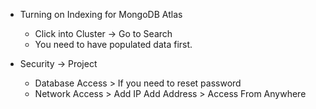 - Turning on Indexing for MongoDB Atlas
  - Click into Cluster -> Go to Search
  - You need to have populated data first.

- Security -> Project
  - Database Access > If you need to reset password
  - Network Access > Add IP Add Address > Access From Anywhere